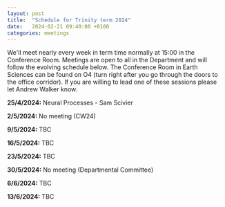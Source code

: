 ```yaml
---
layout: post
title:  "Schedule for Trinity term 2024"
date:   2024-02-21 09:40:00 +0100
categories: meetings
---
```

We'll meet nearly every week in term time normally at 15:00 in the Conference 
Room. Meetings are open to all in the Department and will follow the evolving
schedule below. The Conference Room in Earth Sciences can be found on O4 (turn right after
you go through the doors to the office corridor). If you are willing to lead one of these
sessions please let Andrew Walker know.

**25/4/2024:** Neural Processes - Sam Scivier

**2/5/2024:** No meeting (CW24)

**9/5/2024:** TBC

**16/5/2024:** TBC

**23/5/2024:** TBC

**30/5/2024:** No meeting (Departmental Committee)

**6/6/2024:**  TBC

**13/6/2024:** TBC
